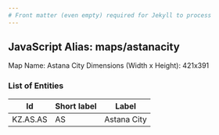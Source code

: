 ```yaml
---
# Front matter (even empty) required for Jekyll to process
---
```


## JavaScript Alias: maps/astanacity

Map Name: Astana City
Dimensions (Width x Height): 421x391

### List of Entities

 | Id       | Short label | Label       |
 | -------- | ----------- | ----------- |
 | KZ.AS.AS | AS          | Astana City |
